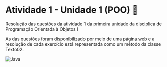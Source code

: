 # Atividade 1 - Unidade 1 (POO) :bookmark_tabs:

Resolução das questões da atividade 1 da primeira unidade da disciplica de Programação Orientada à Objetos I

As das questões foram disponibilizado por meio de uma [página web](https://sites.google.com/view/fabricio10/p%C3%A1gina-inicial/cursos/poo1/texto02)
e a resolução de cada exercício está representada como um método da classe Texto02.

![Java](https://img.shields.io/badge/java-%23ED8B00.svg?style=for-the-badge&logo=java&logoColor=white)
